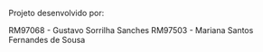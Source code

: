 Projeto desenvolvido por:


 RM97068 - Gustavo Sorrilha Sanches
 RM97503 - Mariana Santos Fernandes de Sousa
